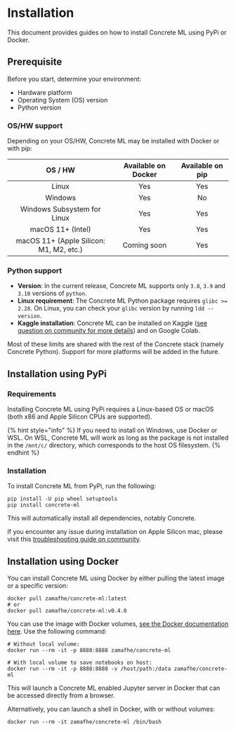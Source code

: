 # Installation

This document provides guides on how to install Concrete ML using PyPi or Docker.

## Prerequisite

Before you start, determine your environment:

- Hardware platform
- Operating System (OS) version
- Python version

### OS/HW support

Depending on your OS/HW, Concrete ML may be installed with Docker or with pip:

|                 OS / HW                 | Available on Docker | Available on pip |
| :-------------------------------------: | :-----------------: | :--------------: |
|                  Linux                  |         Yes         |       Yes        |
|                 Windows                 |         Yes         |        No        |
|       Windows Subsystem for Linux       |         Yes         |       Yes        |
|            macOS 11+ (Intel)            |         Yes         |       Yes        |
| macOS 11+ (Apple Silicon: M1, M2, etc.) |     Coming soon     |       Yes        |

### Python support

- **Version**: In the current release, Concrete ML supports only `3.8`, `3.9` and `3.10` versions of `python`.
- **Linux requirement**: The Concrete ML Python package requires `glibc >= 2.28`. On Linux, you can check your `glibc` version by running `ldd --version`.
- **Kaggle installation**: Concrete ML can be installed on Kaggle ([see question on community for more details](https://community.zama.ai/t/how-do-we-use-concrete-ml-on-kaggle/332)) and on Google Colab.

Most of these limits are shared with the rest of the Concrete stack (namely Concrete Python). Support for more platforms will be added in the future.

## Installation using PyPi

### Requirements

Installing Concrete ML using PyPi requires a Linux-based OS or macOS (both x86 and Apple Silicon CPUs are supported).

{% hint style="info" %} If you need to install on Windows, use Docker or WSL. On WSL, Concrete ML will work as long as the package is not installed in the `/mnt/c/` directory, which corresponds to the host OS filesystem. {% endhint %}

### Installation

To install Concrete ML from PyPi, run the following:

```shell
pip install -U pip wheel setuptools
pip install concrete-ml
```

This will automatically install all dependencies, notably Concrete.

If you encounter any issue during installation on Apple Silicon mac, please visit this [troubleshooting guide on community](https://community.zama.ai/t/troubleshooting-concrete-installation-on-apple-silicon/577).

## Installation using Docker

You can install Concrete ML using Docker by either pulling the latest image or a specific version:

```shell
docker pull zamafhe/concrete-ml:latest
# or
docker pull zamafhe/concrete-ml:v0.4.0
```

You can use the image with Docker volumes, [see the Docker documentation here](https://docs.docker.com/storage/volumes/). Use the following command:

```shell
# Without local volume:
docker run --rm -it -p 8888:8888 zamafhe/concrete-ml

# With local volume to save notebooks on host:
docker run --rm -it -p 8888:8888 -v /host/path:/data zamafhe/concrete-ml
```

This will launch a Concrete ML enabled Jupyter server in Docker that can be accessed directly from a browser.

Alternatively, you can launch a shell in Docker, with or without volumes:

```shell
docker run --rm -it zamafhe/concrete-ml /bin/bash
```
